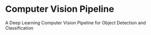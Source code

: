 # Computer Vision Pipeline
 A Deep Learning Computer Vision Pipeline for Object Detection and Classification
